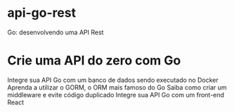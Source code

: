# api-go-rest
Go: desenvolvendo uma API Rest

# Crie uma API do zero com Go
Integre sua API Go com um banco de dados sendo executado no Docker
Aprenda a utilizar o GORM, o ORM mais famoso do Go
Saiba como criar um middleware e evite código duplicado
Integre sua API Go com um front-end React
